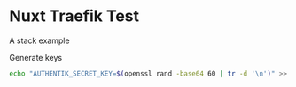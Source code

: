 # Nuxt Traefik Test

A stack example

Generate keys

```bash
echo "AUTHENTIK_SECRET_KEY=$(openssl rand -base64 60 | tr -d '\n')" >> .env
```